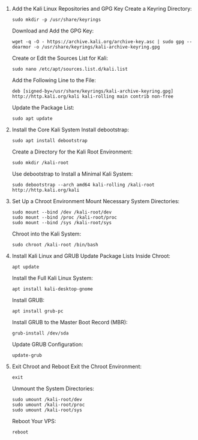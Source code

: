 1. Add the Kali Linux Repositories and GPG Key
    Create a Keyring Directory:
    
    ```
    sudo mkdir -p /usr/share/keyrings
    ```
    Download and Add the GPG Key:
    
    ```
    wget -q -O - https://archive.kali.org/archive-key.asc | sudo gpg --dearmor -o /usr/share/keyrings/kali-archive-keyring.gpg
    ```
    Create or Edit the Sources List for Kali:
    
    ```
    sudo nano /etc/apt/sources.list.d/kali.list
    ```
    Add the Following Line to the File:
    
    ```
    deb [signed-by=/usr/share/keyrings/kali-archive-keyring.gpg] http://http.kali.org/kali kali-rolling main contrib non-free
    ```
    Update the Package List:
    
    ```
    sudo apt update
    ```
2. Install the Core Kali System
   Install debootstrap:
   
   ```
   sudo apt install debootstrap
   ```
   Create a Directory for the Kali Root Environment:

   ```
   sudo mkdir /kali-root
   ```
   Use debootstrap to Install a Minimal Kali System:

   ```
   sudo debootstrap --arch amd64 kali-rolling /kali-root http://http.kali.org/kali
   ```
3. Set Up a Chroot Environment
   Mount Necessary System Directories:

   ```
   sudo mount --bind /dev /kali-root/dev
   sudo mount --bind /proc /kali-root/proc
   sudo mount --bind /sys /kali-root/sys
   ```
   Chroot into the Kali System:

   ```
   sudo chroot /kali-root /bin/bash
   ```
4. Install Kali Linux and GRUB
   Update Package Lists Inside Chroot:

   ```
   apt update
   ```
   Install the Full Kali Linux System:

   ```
   apt install kali-desktop-gnome
   ```
   Install GRUB:
   
   ```
   apt install grub-pc
   ```
   Install GRUB to the Master Boot Record (MBR):

   ```
   grub-install /dev/sda
   ```
   Update GRUB Configuration:

   ```
   update-grub
   ```
5. Exit Chroot and Reboot
   Exit the Chroot Environment:

   ```
   exit
   ```
   Unmount the System Directories:

   ```
   sudo umount /kali-root/dev
   sudo umount /kali-root/proc
   sudo umount /kali-root/sys
   ```
   Reboot Your VPS:

   ```
   reboot
   ```

  
